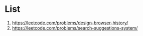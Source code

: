 # List

1. https://leetcode.com/problems/design-browser-history/
2. https://leetcode.com/problems/search-suggestions-system/
